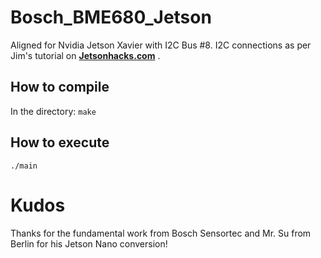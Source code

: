 # Bosch_BME680_Jetson

Aligned for Nvidia Jetson Xavier with I2C Bus #8.
I2C connections as per Jim's tutorial on **[Jetsonhacks.com]([https://jetsonhacks.com](https://jetsonhacks.com/2018/10/23/i2c-nvidia-jetson-agx-xavier-developer-kit/))** .


How to compile
---

In the directory:
`make`

How to execute
---

`./main`

# Kudos

Thanks for the fundamental work from Bosch Sensortec and Mr. Su from Berlin for his Jetson Nano conversion!
